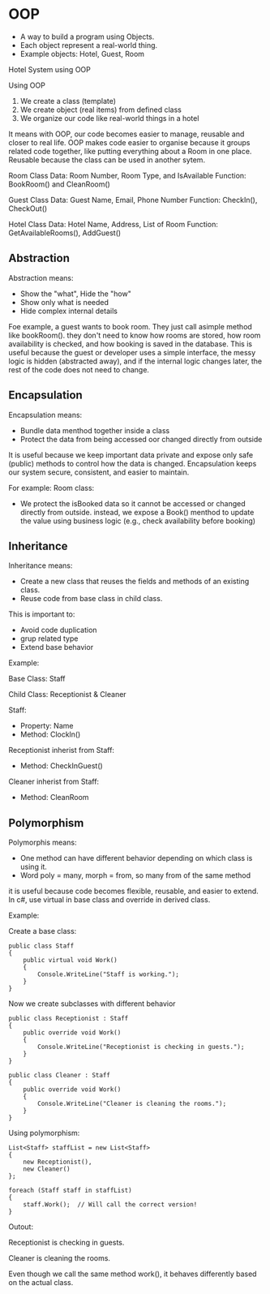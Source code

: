 # OOP

- A way to build a program using Objects.
- Each object represent a real-world thing.
- Example objects: Hotel, Guest, Room

Hotel System using OOP

Using OOP
1. We create a class (template)
2. We create object (real items) from defined class
3. We organize our code like real-world things in a hotel

It means with OOP, our code becomes easier to manage, reusable and closer to real life. OOP makes code easier to organise because it groups related code together, like putting everything about a Room in one place. Reusable because the class can be used in another sytem.

Room Class
Data: Room Number, Room Type, and IsAvailable
Function: BookRoom() and CleanRoom()

Guest Class
Data: Guest Name, Email, Phone Number
Function: CheckIn(), CheckOut()

Hotel Class
Data: Hotel Name, Address, List of Room
Function: GetAvailableRooms(), AddGuest()

## Abstraction      

Abstraction means:

- Show the "what", Hide the "how"
- Show only what is needed
- Hide complex internal details

Foe example, a guest wants to book room. They just call asimple method like bookRoom(). they don't need to know how rooms are stored, how room availability is checked, and how booking is saved in the database. This is useful because the guest or developer uses a simple interface, the messy logic is hidden (abstracted away), and if the internal logic changes later, the rest of the code does not need to change.

## Encapsulation

Encapsulation means:
- Bundle data menthod together inside a class
- Protect the data from being accessed oor changed directly from outside 

It is useful because we keep important data private and expose only safe (public) methods to control how the data is changed. Encapsulation keeps our system secure, consistent, and easier to maintain.

For example:
Room class: 
- We protect the isBooked data so it cannot be accessed or changed directly from outside. instead, we expose a Book() menthod to update the value using business logic (e.g., check availability before booking)

## Inheritance

Inheritance means:
- Create a new class that reuses the fields and methods of an existing class. 
- Reuse code from base class in child class.

This is important to:
- Avoid code duplication 
- grup related type
- Extend base behavior

Example:

Base Class: Staff
 
Child Class: Receptionist & Cleaner 

Staff: 
- Property: Name 
- Method: Clockln()

Receptionist inherist from Staff:
- Method: CheckInGuest()

Cleaner inherist from Staff:
- Method: CleanRoom

## Polymorphism

Polymorphis means:
- One method can have different behavior depending on which class is using it.
- Word poly = many, morph =  from, so many from of the same method

it is useful because code becomes flexible, reusable, and easier to extend. In c#, use virtual in base class and override in derived class.

Example:

Create a base class:

```
public class Staff
{
    public virtual void Work()
    {
        Console.WriteLine("Staff is working.");
    }
}
```

Now we create subclasses with different behavior

```
public class Receptionist : Staff
{
    public override void Work()
    {
        Console.WriteLine("Receptionist is checking in guests.");
    }
}

public class Cleaner : Staff
{
    public override void Work()
    {
        Console.WriteLine("Cleaner is cleaning the rooms.");
    }
}
```

Using polymorphism:

```
List<Staff> staffList = new List<Staff>
{
    new Receptionist(),
    new Cleaner()
};

foreach (Staff staff in staffList)
{
    staff.Work();  // Will call the correct version!
}
```

Outout:


Receptionist is checking in guests.

Cleaner is cleaning the rooms.

Even though we call the same method work(), it behaves differently based on the actual class.

